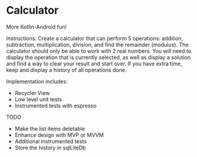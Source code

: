 # Calculator

More Kotlin-Android fun!

Instructions: Create a calculator that can perform 5 operations:
addition, subtraction, multiplication, division, and find the
remainder (modulus). The calculator should only be able to
work with 2 real numbers. You will need to display the operation
that is currently selected, as well as display a solution and
find a way to clear your result and start over. If you have
extra time, keep and display a history of all operations done.

Implementation includes:
* Recycler View
* Low level unit tests
* Instrumented tests with espresso



TODO
* Make the list items deletable
* Enhance design with MVP or MVVM
* Additional instrumented tests
* Store the history in sqlLiteDb
